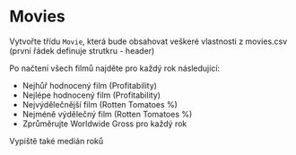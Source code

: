 ﻿# Movies

Vytvořte třídu `Movie`, která bude obsahovat veškeré vlastnosti z movies.csv (první řádek definuje strutkru - header)

Po načtení všech filmů najděte pro každý rok následující: 
- Nejhůř hodnocený film (Profitability)
- Nejlépe hodnocený film (Profitability)
- Nejvýdělečnější film (Rotten Tomatoes %)
- Nejméně výdělečný film (Rotten Tomatoes %)
- Zprůměrujte Worldwide Gross pro každý rok

Vypiště také medián roků
